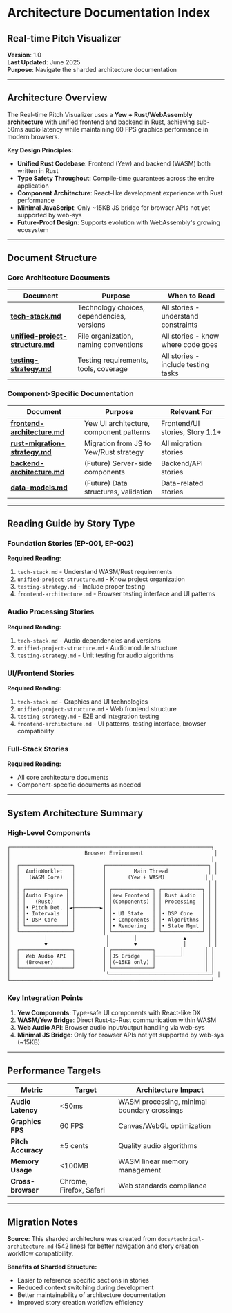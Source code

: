 # Architecture Documentation Index
## Real-time Pitch Visualizer

**Version**: 1.0  
**Last Updated**: June 2025  
**Purpose**: Navigate the sharded architecture documentation

---

## Architecture Overview

The Real-time Pitch Visualizer uses a **Yew + Rust/WebAssembly architecture** with unified frontend and backend in Rust, achieving sub-50ms audio latency while maintaining 60 FPS graphics performance in modern browsers.

**Key Design Principles:**
- **Unified Rust Codebase**: Frontend (Yew) and backend (WASM) both written in Rust
- **Type Safety Throughout**: Compile-time guarantees across the entire application
- **Component Architecture**: React-like development experience with Rust performance
- **Minimal JavaScript**: Only ~15KB JS bridge for browser APIs not yet supported by web-sys
- **Future-Proof Design**: Supports evolution with WebAssembly's growing ecosystem

---

## Document Structure

### Core Architecture Documents

| Document | Purpose | When to Read |
|----------|---------|--------------|
| **[tech-stack.md](tech-stack.md)** | Technology choices, dependencies, versions | All stories - understand constraints |
| **[unified-project-structure.md](unified-project-structure.md)** | File organization, naming conventions | All stories - know where code goes |
| **[testing-strategy.md](testing-strategy.md)** | Testing requirements, tools, coverage | All stories - include testing tasks |

### Component-Specific Documentation

| Document | Purpose | Relevant For |
|----------|---------|--------------|
| **[frontend-architecture.md](frontend-architecture.md)** | Yew UI architecture, component patterns | Frontend/UI stories, Story 1.1+ |
| **[rust-migration-strategy.md](rust-migration-strategy.md)** | Migration from JS to Yew/Rust strategy | All migration stories |
| **[backend-architecture.md](backend-architecture.md)** | (Future) Server-side components | Backend/API stories |
| **[data-models.md](data-models.md)** | (Future) Data structures, validation | Data-related stories |

---

## Reading Guide by Story Type

### Foundation Stories (EP-001, EP-002)
**Required Reading:**
1. `tech-stack.md` - Understand WASM/Rust requirements
2. `unified-project-structure.md` - Know project organization
3. `testing-strategy.md` - Include proper testing
4. `frontend-architecture.md` - Browser testing interface and UI patterns

### Audio Processing Stories  
**Required Reading:**
1. `tech-stack.md` - Audio dependencies and versions
2. `unified-project-structure.md` - Audio module structure
3. `testing-strategy.md` - Unit testing for audio algorithms

### UI/Frontend Stories
**Required Reading:**
1. `tech-stack.md` - Graphics and UI technologies
2. `unified-project-structure.md` - Web frontend structure
3. `testing-strategy.md` - E2E and integration testing
4. `frontend-architecture.md` - UI patterns, testing interface, browser compatibility

### Full-Stack Stories
**Required Reading:**
- All core architecture documents
- Component-specific documents as needed

---

## System Architecture Summary

### High-Level Components

```
┌─────────────────────────────────────────────────────────────────┐
│                        Browser Environment                       │
│                                                                 │
│  ┌─────────────────┐         ┌─────────────────────────────────┐ │
│  │  AudioWorklet   │         │         Main Thread             │ │
│  │   (WASM Core)   │         │       (Yew + WASM)             │ │
│  │                 │         │                                 │ │
│  │ ┌─────────────┐ │         │ ┌─────────────┐ ┌─────────────┐ │ │
│  │ │Audio Engine │ │         │ │Yew Frontend │ │ Rust Audio  │ │ │
│  │ │   (Rust)    │ │         │ │(Components) │ │ Processing  │ │ │
│  │ │• Pitch Det. │◄┼────────►│ │             │ │             │ │ │
│  │ │• Intervals  │ │         │ │• UI State   │ │• DSP Core   │ │ │
│  │ │• DSP Core   │ │         │ │• Components │ │• Algorithms │ │ │
│  │ └─────────────┘ │         │ │• Rendering  │ │• State Mgmt │ │ │
│  └─────────────────┘         │ └─────────────┘ └─────────────┘ │ │
│           │                   │        │               ▲       │ │
│           ▼                   │        ▼               │       │ │
│  ┌─────────────────┐         │ ┌─────────────┐        │       │ │
│  │  Web Audio API  │         │ │JS Bridge    │────────┘       │ │
│  │  (Browser)      │         │ │(~15KB only) │                │ │
│  └─────────────────┘         │ └─────────────┘                │ │
│                               └─────────────────────────────────┘ │
└─────────────────────────────────────────────────────────────────┘
```

### Key Integration Points

1. **Yew Components**: Type-safe UI components with React-like DX
2. **WASM/Yew Bridge**: Direct Rust-to-Rust communication within WASM
3. **Web Audio API**: Browser audio input/output handling via web-sys
4. **Minimal JS Bridge**: Only for browser APIs not yet supported by web-sys (~15KB)

---

## Performance Targets

| Metric | Target | Architecture Impact |
|--------|--------|-------------------|
| **Audio Latency** | <50ms | WASM processing, minimal boundary crossings |
| **Graphics FPS** | 60 FPS | Canvas/WebGL optimization |
| **Pitch Accuracy** | ±5 cents | Quality audio algorithms |
| **Memory Usage** | <100MB | WASM linear memory management |
| **Cross-browser** | Chrome, Firefox, Safari | Web standards compliance |

---

## Migration Notes

**Source**: This sharded architecture was created from `docs/technical-architecture.md` (542 lines) for better navigation and story creation workflow compatibility.

**Benefits of Sharded Structure:**
- Easier to reference specific sections in stories
- Reduced context switching during development
- Better maintainability of architecture documentation
- Improved story creation workflow efficiency 